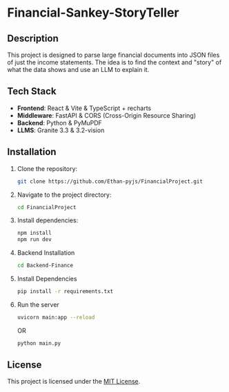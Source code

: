 # Financial-Sankey-StoryTeller

## Description
This project is designed to parse large financial documents into JSON files of just the income statements. The idea is to find the context and "story" of what the data shows and use an LLM to explain it.

## Tech Stack
- **Frontend**: React & Vite & TypeScript + recharts
- **Middleware**: FastAPI & CORS (Cross-Origin Resource Sharing)
- **Backend**: Python & PyMuPDF
- **LLMS**: Granite 3.3  & 3.2-vision

## Installation
1. Clone the repository:
    ```bash
    git clone https://github.com/Ethan-pyjs/FinancialProject.git
    ```
2. Navigate to the project directory:
    ```bash
    cd FinancialProject
    ```
3. Install dependencies:
    ```bash
    npm install
    npm run dev
    ```

4. Backend Installation
    ```bash
    cd Backend-Finance
    ```
5. Install Dependencies
    ```bash
    pip install -r requirements.txt
    ```
6. Run the server
    ```bash
    uvicorn main:app --reload
    ```
    OR
    ```bash
    python main.py
    ```
## License
This project is licensed under the [MIT License](LICENSE).
